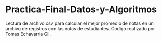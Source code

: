 # Practica-Final-Datos-y-Algoritmos
Lectura de archivo csv para calcular el mejor promedio de notas en un archivo de registros con las notas de estudiantes.
Codigo realizado por Tomas Echavarria Gil.
